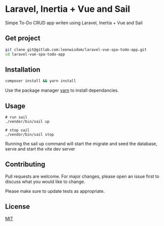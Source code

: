 # Laravel, Inertia + Vue and Sail

Simpe To-Do CRUD app writen using Laravel, Inertia + Vue and Sail

## Get project

```bash
git clone git@gitlab.com:leonwisdom/laravel-vue-spa-todo-app.git
cd laravel-vue-spa-todo-app
```

## Installation

```bash
composer install && yarn install 
```

Use the package manager [yarn](https://yarnpkg.com/) to install dependancies.

## Usage

```node
# run sail
./vendor/bin/sail up

# stop sail
./vendor/bin/sail stop
```

Running the sail up command will start the migrate and seed the database, 
serve and start the vite dev server

## Contributing

Pull requests are welcome. For major changes, please open an issue first
to discuss what you would like to change.

Please make sure to update tests as appropriate.

## License

[MIT](https://choosealicense.com/licenses/mit/)